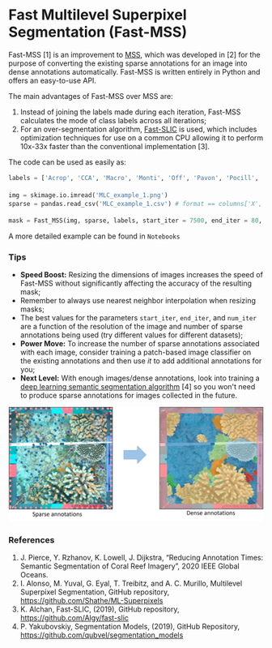 # Fast Multilevel Superpixel Segmentation (Fast-MSS)

Fast-MSS [1] is an improvement to [MSS](https://github.com/Shathe/ML-Superpixels), which was developed in [2] for the purpose of converting the existing sparse annotations for an image into dense annotations automatically. Fast-MSS is written entirely in Python and offers an easy-to-use API. 

The main advantages of Fast-MSS over MSS are:
1.	Instead of joining the labels made during each iteration, Fast-MSS calculates the mode of class labels across all iterations;
2.	For an over-segmentation algorithm, [Fast-SLIC](https://github.com/Algy/fast-slic) is used, which includes optimization techniques for use on a common CPU allowing it to perform 10x-33x faster than the conventional implementation [3]. 

The code can be used as easily as:
```python
labels = ['Acrop', 'CCA', 'Macro', 'Monti', 'Off', 'Pavon', 'Pocill', 'Porit', 'Sand', 'Turf'] # Must include all possible class labels

img = skimage.io.imread('MLC_example_1.png')
sparse = pandas.read_csv('MLC_example_1.csv') # format == columns['X', 'Y', 'Label']

mask = Fast_MSS(img, sparse, labels, start_iter = 7500, end_iter = 80, num_iter = 20, method = 'mode')

```
A more detailed example can be found in `Notebooks`

### Tips
* **Speed Boost:** Resizing the dimensions of images increases the speed of Fast-MSS without significantly affecting the accuracy of the resulting mask;
* Remember to always use nearest neighbor interpolation when resizing masks;
* The best values for the parameters `start_iter`, `end_iter`, and `num_iter` are a function of the resolution of the image and number of sparse annotations being used (try different values for different datasets);
* **Power Move:** To increase the number of sparse annotations associated with each image, consider training a patch-based image classifier on the existing annotations and then use *it* to add additional annotations for you;
* **Next Level:** With enough images/dense annotations, look into training a [deep learning semantic segmentation algorithm](https://github.com/qubvel/segmentation_models) [4] so you won't need to produce sparse annotations for images collected in the future. 

![](Example_Images/MLC_Example.png)

### References
1.  J. Pierce, Y. Rzhanov, K. Lowell, J. Dijkstra, “Reducing Annotation Times: Semantic Segmentation of Coral Reef Imagery”, 2020 IEEE Global Oceans.
2.  I. Alonso, M. Yuval, G. Eyal, T. Treibitz, and A. C. Murillo, Multilevel Superpixel Segmentation, GitHub repository, https://github.com/Shathe/ML-Superpixels
3.  K. Alchan, Fast-SLIC, (2019), GitHub repository, https://github.com/Algy/fast-slic
4.  P. Yakubovskiy, Segmentation Models, (2019), GitHub Repository, https://github.com/qubvel/segmentation_models
